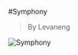 #Symphony

> By Levaneng

![Symphony](https://raw.githubusercontent.com/Levaneng/Resharper-Themes/master/Symphony/Symphony.png)
